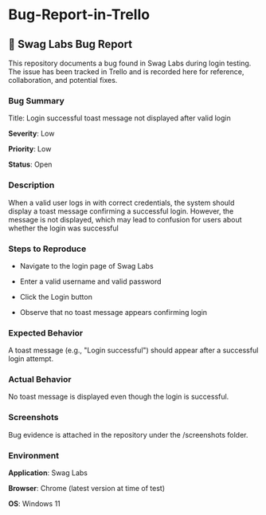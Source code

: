 # Bug-Report-in-Trello

## 🐞 Swag Labs Bug Report

This repository documents a bug found in Swag Labs during login testing. The issue has been tracked in Trello and is recorded here for reference, collaboration, and potential fixes.

### Bug Summary

Title: Login successful toast message not displayed after valid login

__Severity__: Low

**Priority**: Low

**Status**: Open

### Description

When a valid user logs in with correct credentials, the system should display a toast message confirming a successful login. However, the message is not displayed, which may lead to confusion for users about whether the login was successful


### Steps to Reproduce

* Navigate to the login page of Swag Labs

* Enter a valid username and valid password

* Click the Login button

* Observe that no toast message appears confirming login

### Expected Behavior

A toast message (e.g., "Login successful") should appear after a successful login attempt.

### Actual Behavior

No toast message is displayed even though the login is successful.

### Screenshots

Bug evidence is attached in the repository under the /screenshots folder.

### Environment

**Application**: Swag Labs

**Browser**: Chrome (latest version at time of test)

**OS**: Windows 11
